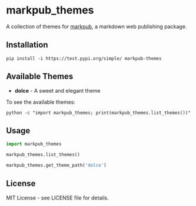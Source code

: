 # markpub_themes

A collection of themes for
[markpub](https://pypi.org/project/markpub), a markdown web publishing package.

## Installation

```shell
pip install -i https://test.pypi.org/simple/ markpub-themes
```

## Available Themes

- **dolce** - A sweet and elegant theme

To see the available themes:  

``` shell
python -c "import markpub_themes; print(markpub_themes.list_themes())"
```

## Usage

```python
import markpub_themes

markpub_themes.list_themes()

markpub_themes.get_theme_path('dolce')
```

## License

MIT License - see LICENSE file for details.
